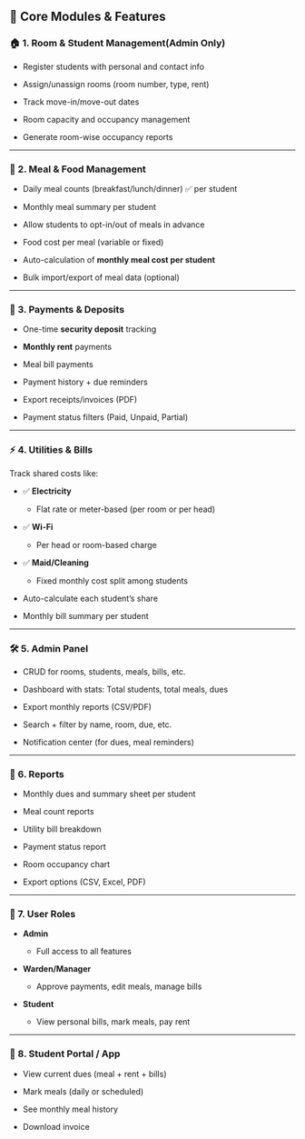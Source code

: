 ## 🧩 Core Modules & Features

### 🏠 1. **Room & Student Management(Admin Only)**

- Register students with personal and contact info
    
- Assign/unassign rooms (room number, type, rent)
    
- Track move-in/move-out dates
    
- Room capacity and occupancy management
    
- Generate room-wise occupancy reports
    

---

### 🍛 2. **Meal & Food Management**

- Daily meal counts (breakfast/lunch/dinner) ✅ per student
    
- Monthly meal summary per student
    
- Allow students to opt-in/out of meals in advance
    
- Food cost per meal (variable or fixed)
    
- Auto-calculation of **monthly meal cost per student**
    
- Bulk import/export of meal data (optional)
    

---

### 💸 3. **Payments & Deposits**

- One-time **security deposit** tracking
    
- **Monthly rent** payments
    
- Meal bill payments
    
- Payment history + due reminders
    
- Export receipts/invoices (PDF)
    
- Payment status filters (Paid, Unpaid, Partial)
    

---

### ⚡ 4. **Utilities & Bills**

Track shared costs like:

- ✅ **Electricity**
    
    - Flat rate or meter-based (per room or per head)
        
- ✅ **Wi-Fi**
    
    - Per head or room-based charge
        
- ✅ **Maid/Cleaning**
    
    - Fixed monthly cost split among students
        
- Auto-calculate each student’s share
    
- Monthly bill summary per student
    

---

### 🛠 5. **Admin Panel**

- CRUD for rooms, students, meals, bills, etc.
    
- Dashboard with stats: Total students, total meals, dues
    
- Export monthly reports (CSV/PDF)
    
- Search + filter by name, room, due, etc.
    
- Notification center (for dues, meal reminders)
    

---

### 🧾 6. **Reports**

- Monthly dues and summary sheet per student
    
- Meal count reports
    
- Utility bill breakdown
    
- Payment status report
    
- Room occupancy chart
    
- Export options (CSV, Excel, PDF)
    

---

### 🔐 7. **User Roles**

- **Admin**
    
    - Full access to all features
        
- **Warden/Manager**
    
    - Approve payments, edit meals, manage bills
        
- **Student**
    
    - View personal bills, mark meals, pay rent
        

---

### 📱 8. **Student Portal / App**

- View current dues (meal + rent + bills)
    
- Mark meals (daily or scheduled)
    
- See monthly meal history
    
- Download invoice